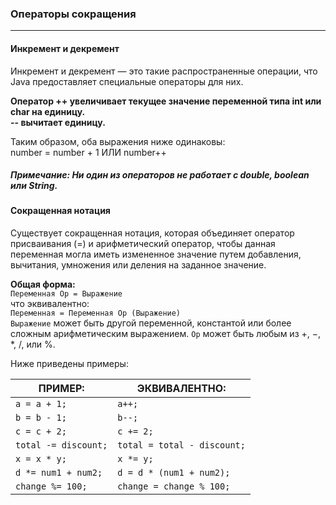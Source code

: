 ### Операторы сокращения
***
#### Инкремент и декремент
Инкремент и декремент — это такие распространенные операции, что Java предоставляет специальные операторы для них.

**Оператор ++ увеличивает текущее значение переменной типа int или char на единицу.    
-- вычитает единицу.**

Таким образом, оба выражения ниже одинаковы:   
number = number + 1    ИЛИ   number++

##### Примечание: Ни один из операторов не работает с double, boolean или String.
#### Сокращенная нотация
Существует сокращенная нотация, которая объединяет оператор присваивания (=) и
арифметический оператор, чтобы данная переменная могла иметь измененное значение путем добавления,
вычитания, умножения или деления на заданное значение.

**Общая форма:**        
`Переменная Op = Выражение`      
что эквивалентно:     
`Переменная = Переменная Op (Выражение)`       
`Выражение` может быть другой переменной, константой или более сложным арифметическим выражением. `Op` может быть любым из +, −, *, /, или %.

Ниже приведены примеры:

| ПРИМЕР:              | ЭКВИВАЛЕНТНО:               |
|----------------------|-----------------------------|
| `a = a + 1;`         | `a++; `                     |
| `b = b - 1;`         | `b--; `                     |
| `c = c + 2;`         | `c += 2; `                  |
| `total -= discount;` | `total = total - discount;` |
| `x = x * y; `        | `x *= y;  `                 |
| `d *= num1 + num2;`  | `d = d * (num1 + num2);`    |
| `change %= 100;`     | `change = change % 100;`    |